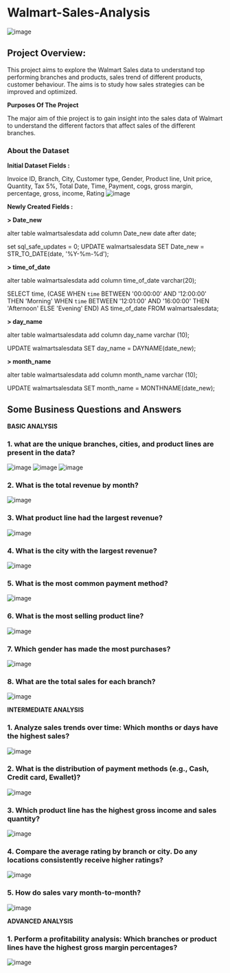 # Walmart-Sales-Analysis



![image](https://github.com/user-attachments/assets/55beb3af-61b9-4c03-9e0d-b052f247eb80)








## Project Overview:


This project aims to explore the Walmart Sales data to understand top performing branches and products, sales trend of different products, customer behaviour. The aims is to study how sales strategies can be improved and optimized.

**Purposes Of The Project**


The major aim of thie project is to gain insight into the sales data of Walmart to understand the different factors that affect sales of the different branches.

### About the Dataset
**Initial Dataset Fields :** 

Invoice ID, Branch, City, Customer type,	Gender,	Product line,	Unit price,	Quantity,	Tax 5%,	Total	Date,	Time,	Payment, cogs, gross margin, percentage, gross, income, Rating
![image](https://github.com/user-attachments/assets/c46736ec-fb12-4101-bc75-e1380519e71e)

**Newly Created Fields :**

**> Date_new**

alter table walmartsalesdata add column Date_new date after date;

set sql_safe_updates = 0;
UPDATE walmartsalesdata 
SET 
    Date_new = STR_TO_DATE(date, '%Y-%m-%d');

**> time_of_date**

 alter table walmartsalesdata add column time_of_date varchar(20);

 SELECT 
    time,
    (CASE
        WHEN `time` BETWEEN '00:00:00' AND '12:00:00' THEN 'Morning'
        WHEN `time` BETWEEN '12:01:00' AND '16:00:00' THEN 'Afternoon'
        ELSE 'Evening'
    END) AS time_of_date
FROM
    walmartsalesdata;

**> day_name**

alter table walmartsalesdata add column day_name varchar (10);

UPDATE walmartsalesdata 
SET 
    day_name = DAYNAME(date_new);

**> month_name** 

alter table walmartsalesdata add column month_name varchar (10);

UPDATE walmartsalesdata 
SET 
    month_name = MONTHNAME(date_new);



## Some Business Questions and Answers

**BASIC ANALYSIS**
### 1. what are the unique branches, cities, and product lines are present in the data?
![image](https://github.com/user-attachments/assets/37ba5f21-ed39-428b-9ba0-45edd426283c)
![image](https://github.com/user-attachments/assets/fc061671-8cb0-455a-9993-06ab681d464f)
![image](https://github.com/user-attachments/assets/4495a770-bb46-493b-b4fc-8bc4327a1ebd)



### 2. What is the total revenue by month?
![image](https://github.com/user-attachments/assets/bc80f806-841a-49b5-ac53-d4d49e9e49ce)
### 3. What product line had the largest revenue?
![image](https://github.com/user-attachments/assets/76fb8469-3408-4518-9e76-bc1df043ca8a)
### 4. What is the city with the largest revenue?
![image](https://github.com/user-attachments/assets/a3637f89-793a-47b7-afa7-aa1069668d76)
### 5. What is the most common payment method?
![image](https://github.com/user-attachments/assets/ebe5da9a-54a6-4a79-bd04-d62b93fb8f60)
### 6. What is the most selling product line?
![image](https://github.com/user-attachments/assets/2a133e2c-ff27-4937-a0f0-d3487462d902)
### 7. Which gender has made the most purchases?
![image](https://github.com/user-attachments/assets/61a99101-aaf7-4285-b99e-3e46485967fa)
### 8. What are the total sales for each branch?
![image](https://github.com/user-attachments/assets/639b6aee-2fb2-4e6f-ae76-b93e89091513)

**INTERMEDIATE ANALYSIS**
### 1. Analyze sales trends over time: Which months or days have the highest sales?
![image](https://github.com/user-attachments/assets/3b3c71ea-9631-4939-a53f-1753ff14a407)
### 2. What is the distribution of payment methods (e.g., Cash, Credit card, Ewallet)?
![image](https://github.com/user-attachments/assets/0deeb648-e3e0-40a9-ae27-83c8f8e97f27)
### 3. Which product line has the highest gross income and sales quantity?
![image](https://github.com/user-attachments/assets/b79e559d-9eae-4c6d-b2d7-1699aa1b7ee3)
### 4. Compare the average rating by branch or city. Do any locations consistently receive higher ratings?
![image](https://github.com/user-attachments/assets/757704d9-d35b-4f7d-8162-816f08d76990)
### 5. How do sales vary month-to-month?
![image](https://github.com/user-attachments/assets/2e6beb51-b93b-411f-9e6c-746845e0d68d)


**ADVANCED ANALYSIS**
### 1. Perform a profitability analysis: Which branches or product lines have the highest gross margin percentages?
![image](https://github.com/user-attachments/assets/187ad8c7-c131-4169-802d-54e92aa82754)















